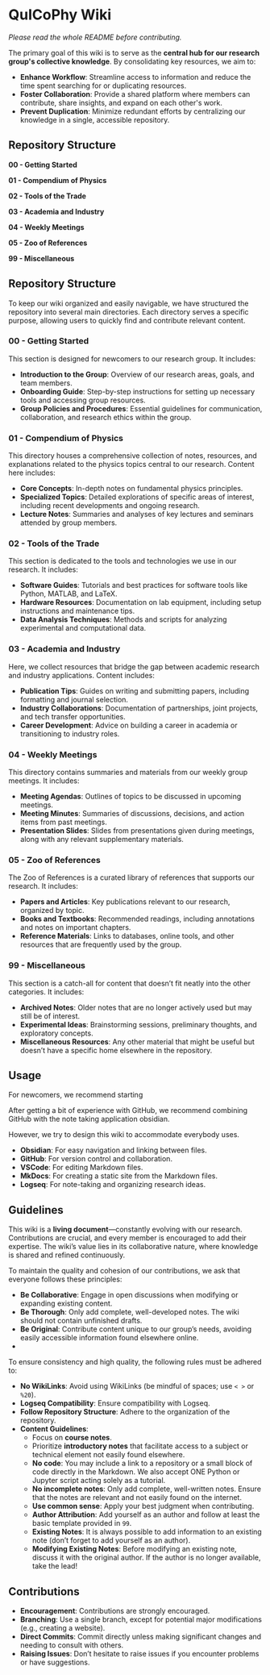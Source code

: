 # QuICoPhy Wiki

*Please read the whole README before contributing.*

The primary goal of this wiki is to serve as the **central hub for our research group's collective knowledge**. By consolidating key resources, we aim to:

- **Enhance Workflow**: Streamline access to information and reduce the time spent searching for or duplicating resources.
- **Foster Collaboration**: Provide a shared platform where members can contribute, share insights, and expand on each other's work.
- **Prevent Duplication**: Minimize redundant efforts by centralizing our knowledge in a single, accessible repository.

## Repository Structure

**00 - Getting Started** 

**01 - Compendium of Physics**

**02 - Tools of the Trade**

**03 - Academia and Industry**

**04 - Weekly Meetings**

**05 - Zoo of References**

**99 - Miscellaneous**

## Repository Structure

To keep our wiki organized and easily navigable, we have structured the repository into several main directories. Each directory serves a specific purpose, allowing users to quickly find and contribute relevant content.

### **00 - Getting Started**
This section is designed for newcomers to our research group. It includes:
- **Introduction to the Group**: Overview of our research areas, goals, and team members.
- **Onboarding Guide**: Step-by-step instructions for setting up necessary tools and accessing group resources.
- **Group Policies and Procedures**: Essential guidelines for communication, collaboration, and research ethics within the group.

### **01 - Compendium of Physics**
This directory houses a comprehensive collection of notes, resources, and explanations related to the physics topics central to our research. Content here includes:
- **Core Concepts**: In-depth notes on fundamental physics principles.
- **Specialized Topics**: Detailed explorations of specific areas of interest, including recent developments and ongoing research.
- **Lecture Notes**: Summaries and analyses of key lectures and seminars attended by group members.

### **02 - Tools of the Trade**
This section is dedicated to the tools and technologies we use in our research. It includes:
- **Software Guides**: Tutorials and best practices for software tools like Python, MATLAB, and LaTeX.
- **Hardware Resources**: Documentation on lab equipment, including setup instructions and maintenance tips.
- **Data Analysis Techniques**: Methods and scripts for analyzing experimental and computational data.

### **03 - Academia and Industry**
Here, we collect resources that bridge the gap between academic research and industry applications. Content includes:
- **Publication Tips**: Guides on writing and submitting papers, including formatting and journal selection.
- **Industry Collaborations**: Documentation of partnerships, joint projects, and tech transfer opportunities.
- **Career Development**: Advice on building a career in academia or transitioning to industry roles.

### **04 - Weekly Meetings**
This directory contains summaries and materials from our weekly group meetings. It includes:
- **Meeting Agendas**: Outlines of topics to be discussed in upcoming meetings.
- **Meeting Minutes**: Summaries of discussions, decisions, and action items from past meetings.
- **Presentation Slides**: Slides from presentations given during meetings, along with any relevant supplementary materials.

### **05 - Zoo of References**
The Zoo of References is a curated library of references that supports our research. It includes:
- **Papers and Articles**: Key publications relevant to our research, organized by topic.
- **Books and Textbooks**: Recommended readings, including annotations and notes on important chapters.
- **Reference Materials**: Links to databases, online tools, and other resources that are frequently used by the group.

### **99 - Miscellaneous**
This section is a catch-all for content that doesn’t fit neatly into the other categories. It includes:
- **Archived Notes**: Older notes that are no longer actively used but may still be of interest.
- **Experimental Ideas**: Brainstorming sessions, preliminary thoughts, and exploratory concepts.
- **Miscellaneous Resources**: Any other material that might be useful but doesn’t have a specific home elsewhere in the repository.

## Usage


For newcomers, we recommend starting 


After getting a bit of experience with GitHub, we recommend combining GitHub with the note taking application obsidian.

However, we try to design this wiki to accommodate everybody uses.

- **Obsidian**: For easy navigation and linking between files. 
- **GitHub**: For version control and collaboration. 
- **VSCode**: For editing Markdown files. 
- **MkDocs**: For creating a static site from the Markdown files.
- **Logseq**: For note-taking and organizing research ideas.

## Guidelines

This wiki is a **living document**—constantly evolving with our research. Contributions are crucial, and every member is encouraged to add their expertise. The wiki’s value lies in its collaborative nature, where knowledge is shared and refined continuously.

To maintain the quality and cohesion of our contributions, we ask that everyone follows these principles:

- **Be Collaborative**: Engage in open discussions when modifying or expanding existing content.
- **Be Thorough**: Only add complete, well-developed notes. The wiki should not contain unfinished drafts.
- **Be Original**: Contribute content unique to our group’s needs, avoiding easily accessible information found elsewhere online.
- 
To ensure consistency and high quality, the following rules must be adhered to:

- **No WikiLinks**: Avoid using WikiLinks (be mindful of spaces; use `< >` or `%20`).
- **Logseq Compatibility**: Ensure compatibility with Logseq.
- **Follow Repository Structure**: Adhere to the organization of the repository.
- **Content Guidelines**:
  - Focus on **course notes**.
  - Prioritize **introductory notes** that facilitate access to a subject or technical element not easily found elsewhere.
  - **No code**: You may include a link to a repository or a small block of code directly in the Markdown. We also accept ONE Python or Jupyter script acting solely as a tutorial.
  - **No incomplete notes**: Only add complete, well-written notes. Ensure that the notes are relevant and not easily found on the internet.
  - **Use common sense**: Apply your best judgment when contributing.
  - **Author Attribution**: Add yourself as an author and follow at least the basic template provided in `99`.
  - **Existing Notes**: It is always possible to add information to an existing note (don’t forget to add yourself as an author).
  - **Modifying Existing Notes**: Before modifying an existing note, discuss it with the original author. If the author is no longer available, take the lead!

## Contributions

- **Encouragement**: Contributions are strongly encouraged.
- **Branching**: Use a single branch, except for potential major modifications (e.g., creating a website).
- **Direct Commits**: Commit directly unless making significant changes and needing to consult with others.
- **Raising Issues**: Don’t hesitate to raise issues if you encounter problems or have suggestions.


